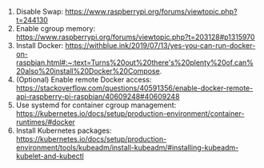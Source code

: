 1. Disable Swap: https://www.raspberrypi.org/forums/viewtopic.php?t=244130
2. Enable cgroup memory: https://www.raspberrypi.org/forums/viewtopic.php?t=203128#p1315970
3. Install Docker: https://withblue.ink/2019/07/13/yes-you-can-run-docker-on-raspbian.html#:~:text=Turns%20out%20there's%20plenty%20of,can%20also%20install%20Docker%20Compose.
4. (Optional) Enable remote Docker access: https://stackoverflow.com/questions/40591356/enable-docker-remote-api-raspberry-pi-raspbian/40609248#40609248
5. Use systemd for container cgroup management: https://kubernetes.io/docs/setup/production-environment/container-runtimes/#docker
6. Install Kubernetes packages: https://kubernetes.io/docs/setup/production-environment/tools/kubeadm/install-kubeadm/#installing-kubeadm-kubelet-and-kubectl
